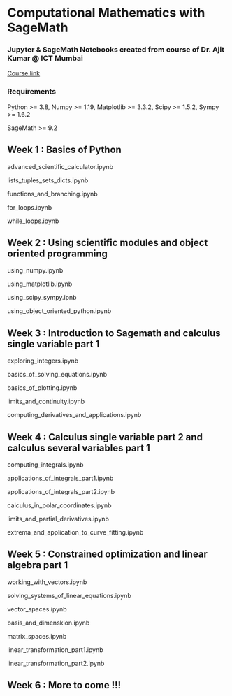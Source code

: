 # Computational Mathematics with SageMath

### Jupyter & SageMath Notebooks created from course of Dr. Ajit Kumar @ ICT Mumbai

[Course link](https://onlinecourses.nptel.ac.in/noc21_ma29/course)

### Requirements

Python >= 3.8, Numpy >= 1.19, Matplotlib >= 3.3.2, Scipy >= 1.5.2, Sympy >= 1.6.2

SageMath >= 9.2

## Week 1 : Basics of Python

advanced_scientific_calculator.ipynb

lists_tuples_sets_dicts.ipynb

functions_and_branching.ipynb

for_loops.ipynb

while_loops.ipynb

## Week 2 : Using scientific modules and object oriented programming

using_numpy.ipynb

using_matplotlib.ipynb

using_scipy_sympy.ipnb

using_object_oriented_python.ipynb


## Week 3 : Introduction to Sagemath and calculus single variable part 1

exploring_integers.ipynb

basics_of_solving_equations.ipynb

basics_of_plotting.ipynb

limits_and_continuity.ipynb

computing_derivatives_and_applications.ipynb


## Week 4 : Calculus single variable part 2 and calculus several variables part 1

computing_integrals.ipynb

applications_of_integrals_part1.ipynb

applications_of_integrals_part2.ipynb

calculus_in_polar_coordinates.ipynb

limits_and_partial_derivatives.ipynb

extrema_and_application_to_curve_fitting.ipynb

## Week 5 : Constrained optimization and linear algebra part 1

working_with_vectors.ipynb

solving_systems_of_linear_equations.ipynb

vector_spaces.ipynb

basis_and_dimenskion.ipynb

matrix_spaces.ipynb

linear_transformation_part1.ipynb

linear_transformation_part2.ipynb

## Week 6 :  **More to come !!!**
